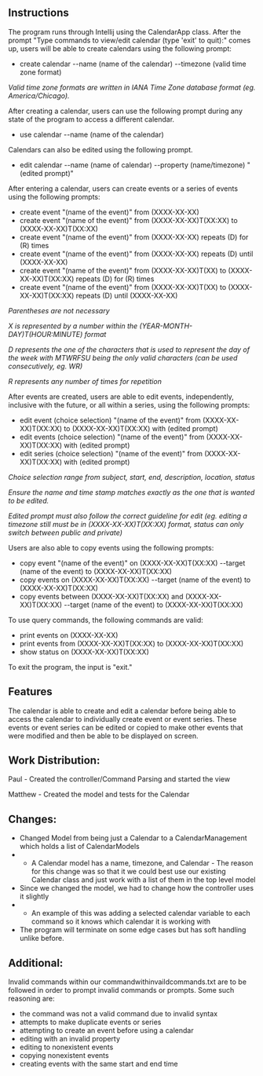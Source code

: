 ## Instructions 

The program runs through Intellij using the CalendarApp class. After the
prompt "Type commands to view/edit calendar (type 'exit' to quit):" comes
up, users will be able to create calendars using the following prompt:

- create calendar --name (name of the calendar) --timezone (valid time zone format)

*Valid time zone formats are written in IANA Time Zone database format (eg. America/Chicago).*

After creating a calendar, users can use the following prompt during any state of the program
to access a different calendar.

- use calendar --name (name of the calendar)

Calendars can also be edited using the following prompt.

- edit calendar --name (name of calendar) --property (name/timezone) "(edited prompt)"

After entering a calendar, users can create events or a series of events using the following prompts:

- create event "(name of the event)" from (XXXX-XX-XX)
- create event "(name of the event)" from (XXXX-XX-XX)T(XX:XX) to (XXXX-XX-XX)T(XX:XX)
- create event "(name of the event)" from (XXXX-XX-XX) repeats (D) for (R) times
- create event "(name of the event)" from (XXXX-XX-XX) repeats (D) until (XXXX-XX-XX)
- create event "(name of the event)" from (XXXX-XX-XX)T(XX) to (XXXX-XX-XX)T(XX:XX) repeats (D) for (R) times
- create event "(name of the event)" from (XXXX-XX-XX)T(XX) to (XXXX-XX-XX)T(XX:XX) repeats (D) until (XXXX-XX-XX)

*Parentheses are not necessary*

*X is represented by a number within the (YEAR-MONTH-DAY)T(HOUR:MINUTE) format*

*D represents the one of the characters that is used to represent the day of the week 
with MTWRFSU being the only valid characters (can be used consecutively, eg. WR)*

*R represents any number of times for repetition*

After events are created, users are able to edit events, independently, inclusive with the future, or all within a series, 
using the following prompts:

- edit event (choice selection) "(name of the event)" from (XXXX-XX-XX)T(XX:XX) to (XXXX-XX-XX)T(XX:XX) with (edited prompt)
- edit events (choice selection) "(name of the event)" from (XXXX-XX-XX)T(XX:XX) with (edited prompt)
- edit series (choice selection) "(name of the event)" from (XXXX-XX-XX)T(XX:XX) with (edited prompt)

*Choice selection range from subject, start, end, description, location, status*

*Ensure the name and time stamp matches exactly as the one that is wanted to be edited.*

*Edited prompt must also follow the correct guideline for edit (eg. editing a timezone still must be in (XXXX-XX-XX)T(XX:XX) format, 
status can only switch between public and private)*

Users are also able to copy events using the following prompts:

- copy event "(name of the event)" on (XXXX-XX-XX)T(XX:XX) --target (name of the event) to (XXXX-XX-XX)T(XX:XX)
- copy events on (XXXX-XX-XX)T(XX:XX) --target (name of the event) to (XXXX-XX-XX)T(XX:XX)
- copy events between (XXXX-XX-XX)T(XX:XX) and (XXXX-XX-XX)T(XX:XX) --target (name of the event) to (XXXX-XX-XX)T(XX:XX)

To use query commands, the following commands are valid:

- print events on (XXXX-XX-XX)
- print events from (XXXX-XX-XX)T(XX:XX) to (XXXX-XX-XX)T(XX:XX)
- show status on (XXXX-XX-XX)T(XX:XX)

To exit the program, the input is "exit."

## Features

The calendar is able to create and edit a calendar before being able to access the calendar to individually create event
or event series. These events or event series can be edited or copied to make other events that were modified and then be
able to be displayed on screen. 

## Work Distribution: 

Paul - Created the controller/Command Parsing and started the view

Matthew - Created the model and tests for the Calendar

## Changes:

- Changed Model from being just a Calendar to a CalendarManagement which holds a list of CalendarModels
- - A Calendar model has a name, timezone, and Calendar - The reason for this change was so that it we could best use our existing Calendar class and just work with a list of them in the top level model
- Since we changed the model, we had to change how the controller uses it slightly
- - An example of this was adding a selected calendar variable to each command so it knows which calendar it is working with
- The program will terminate on some edge cases but has soft handling unlike before.

## Additional:

Invalid commands within our commandwithinvaildcommands.txt are to be followed in order to prompt invalid commands or prompts. Some such reasoning are:
- the command was not a valid command due to invalid syntax
- attempts to make duplicate events or series
- attempting to create an event before using a calendar
- editing with an invalid property
- editing to nonexistent events
- copying nonexistent events
- creating events with the same start and end time
